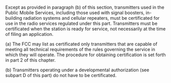Except as provided in paragraph (b) of this section, transmitters used in the Public Mobile Services, including those used with signal boosters, in-building radiation systems and cellular repeaters, must be certificated for use in the radio services regulated under this part. Transmitters must be certificated when the station is ready for service, not necessarily at the time of filing an application.

(a) The FCC may list as certificated only transmitters that are capable of meeting all technical requirements of the rules governing the service in which they will operate. The procedure for obtaining certification is set forth in part 2 of this chapter.

(b) Transmitters operating under a developmental authorization (see subpart D of this part) do not have to be certificated.

